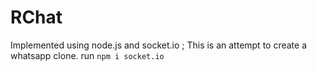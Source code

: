 # RChat
Implemented using node.js  and socket.io ; This is an attempt to create a whatsapp clone.
run `npm i socket.io`
